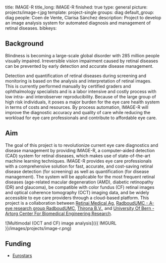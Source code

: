 title: IMAGE-R
title_long: IMAGE-R
finished: true
type: general
picture: projects/image-r.jpg
template: project-single
groups: diag
default_group: diag
people: Coen de Vente, Clarisa Sánchez
description: Project to develop an image analysis system for automated diagnosis and management of retinal diseases.
bibkeys: 

## Background
Blindness is becoming a large-scale global disorder with 285 million people visually impaired. Irreversible vision impairment caused by retinal diseases can be prevented by early detection and accurate disease management.

Detection and quantification of retinal diseases during screening and monitoring is based on the analysis and interpretation of retinal images. This is currently performed manually by certified graders and ophthalmology specialists and is a labor intensive and costly process with low intra- and interobserver reproducibility. Because of the large group of high risk individuals, it poses a major burden for the eye care health system in terms of costs and resources. By process automation, IMAGE-R will improve the diagnostic accuracy and quality of care while reducing the workload for eye care professionals and contribute to affordable eye care.

## Aim
The goal of this project is to revolutionize current eye care diagnostics and disease management by providing IMAGE-R, a computer-aided detection (CAD) system for retinal diseases, which makes use of state-of-the-art machine learning techniques. IMAGE-R provides eye care professionals with a comprehensive solution for fast, accurate, and cost-saving retinal disease detection (for screening) as well as quantification (for disease management). The system will be applicable for the most frequent retinal diseases (age-related macular degeneration (AMD), diabetic retinopathy (DR) and glaucoma), be compatible with color fundus (CF) retinal images and optical coherence tomography (OCT) imaging data, and be widely accessible to eye care providers through a cloud-based platform. This project is a collaboration between <a href="http://www.retinai.com/">Retinai Medical Ag</a>, <a href="http://www.a-eyeresearch.nl/">RadboudUMC - A-eye research group RadboudUMC</a>, <a href="http://www.thirona.eu/">Thirona B.V.</a>, and <a href="http://www.unibe.ch/">University Of Bern - Artorg Center For Biomedical Engineering Research</a>.

![Multimodal (OCT and CF) image analysis]({{ IMGURL }}/images/projects/image-r.png)

## Funding
* [Eurostars](https://www.eurostars-eureka.eu/node/554798)
